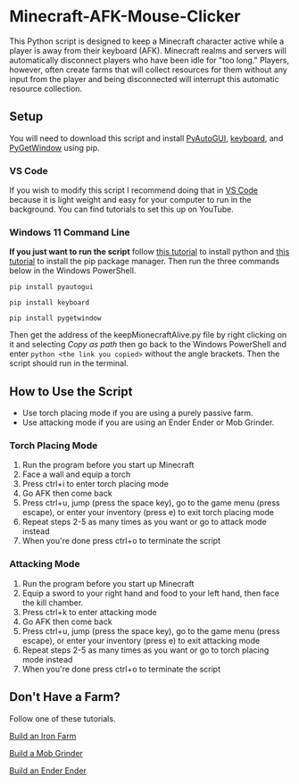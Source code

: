 # Minecraft-AFK-Mouse-Clicker

This Python script is designed to keep a Minecraft character active while a player is away from their keyboard (AFK). Minecraft realms and servers will automatically disconnect players who have been idle for "too long." Players, however, often create farms that will collect resources for them without any input from the player and being disconnected will interrupt this automatic resource collection.

## Setup

You will need to download this script and install [PyAutoGUI](https://pypi.org/project/PyAutoGUI/), [keyboard](https://pypi.org/project/keyboard/), and [PyGetWindow](https://pypi.org/project/PyGetWindow/) using pip.

### VS Code

If you wish to modify this script I recommend doing that in [VS Code](https://code.visualstudio.com/) because it is light weight and easy for your computer to run in the background. You can find tutorials to set this up on YouTube.

### Windows 11 Command Line

**If you just want to run the script** follow [this tutorial](https://www.dataquest.io/blog/installing-python-on-windows/) to install python and [this tutorial](https://www.dataquest.io/blog/install-pip-windows/) to install the pip package manager. Then run the three commands below in the Windows PowerShell.

`pip install pyautogui`

`pip install keyboard` 

`pip install pygetwindow`

Then get the address of the keepMionecraftAlive.py file by right clicking on it and selecting *Copy as path* then go back to the Windows PowerShell and enter `python <the link you copied>` without the angle brackets. Then the script should run in the terminal.

## How to Use the Script
- Use torch placing mode if you are using a purely passive farm.
- Use attacking mode if you are using an Ender Ender or Mob Grinder.

### Torch Placing Mode
1. Run the program before you start up Minecraft
2. Face a wall and equip a torch
3. Press ctrl+i to enter torch placing mode
4. Go AFK then come back
5. Press ctrl+u, jump (press the space key), go to the game menu (press escape), or enter your inventory (press e) to exit torch placing mode
6. Repeat steps 2-5 as many times as you want or go to attack mode instead
7. When you're done press ctrl+o to terminate the script

### Attacking Mode
1. Run the program before you start up Minecraft
2. Equip a sword to your right hand and food to your left hand, then face the kill chamber.
3. Press ctrl+k to enter attacking mode
4. Go AFK then come back
5. Press ctrl+u, jump (press the space key), go to the game menu (press escape), or enter your inventory (press e) to exit attacking mode
6. Repeat steps 2-5 as many times as you want or go to torch placing mode instead
7. When you're done press ctrl+o to terminate the script

## Don't Have a Farm?

Follow one of these tutorials.

[Build an Iron Farm](https://www.youtube.com/watch?v=xDJtXznj8Fg)

[Build a Mob Grinder](https://www.youtube.com/watch?v=USL0h4-nul4)

[Build an Ender Ender](https://www.youtube.com/watch?v=nh8voJScSbw)

